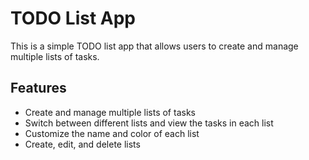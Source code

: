 # TODO List App

This is a simple TODO list app that allows users to create and manage multiple lists of tasks.

## Features

- Create and manage multiple lists of tasks
- Switch between different lists and view the tasks in each list
- Customize the name and color of each list
- Create, edit, and delete lists
